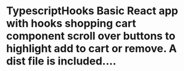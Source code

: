 # TypescriptHooks Basic React app with hooks shopping cart component scroll over buttons to highlight add to cart or remove. A dist file is included....
